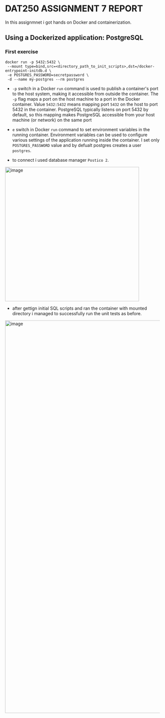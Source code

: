 # DAT250 ASSIGNMENT 7 REPORT
In this assignmnet i got hands on Docker and containerization. 

## Using a Dockerized application: PostgreSQL
### First exercise
```
docker run -p 5432:5432 \
 --mount type=bind,src=<directory_path_to_init_scripts>,dst=/docker-entrypoint-initdb.d \
 -e POSTGRES_PASSWORD=secretpassword \
 -d --name my-postgres --rm postgres 
```
- `-p` switch in a Docker `run` command is used to publish a container's port to the host system, making it accessible from outside the container. The `-p` flag maps a port on the host machine to a port in the Docker container.
Value `5432:5432` means mapping port `5432` on the host to port 5432 in the container. 
PostgreSQL typically listens on port 5432 by default, so this mapping makes PostgreSQL accessible from your host machine (or network) on the same port

- `e` switch in Docker `run` command to set environment variables in the running container. Environment variables can be used to configure various settings of the application running inside the container. I set only `POSTGRES_PASSWORD`
value and by defualt postgres creates a user `postgres`.

- to connect i used database manager `Postico 2`.
<img width="436" alt="image" src="https://github.com/user-attachments/assets/48fc4bd2-ed68-49e9-95b2-285478575ff3">

- after gettign initial SQL scripts and ran the container with mounted directory i managed to successfully run the unit tests as before.
<img width="1274" alt="image" src="https://github.com/user-attachments/assets/be589ecd-45c7-44d4-964b-6dfa3329d12e">


